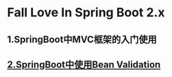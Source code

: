 # Fall Love In Spring Boot 2.x
## 1.SpringBoot中MVC框架的入门使用
## [2.SpringBoot中使用Bean Validation](https://github.com/MaiSR9527/fall-love-in-springboot2.x/tree/main/boot-jsr303-validation)
